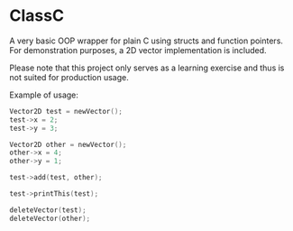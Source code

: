 # ClassC
A very basic OOP wrapper for plain C using structs and function pointers. For demonstration purposes, a 2D vector implementation is included.

Please note that this project only serves as a learning exercise and thus is not suited for production usage.

Example of usage:

```C
Vector2D test = newVector();
test->x = 2;
test->y = 3;

Vector2D other = newVector();
other->x = 4;
other->y = 1;

test->add(test, other);

test->printThis(test);

deleteVector(test);
deleteVector(other);
```
